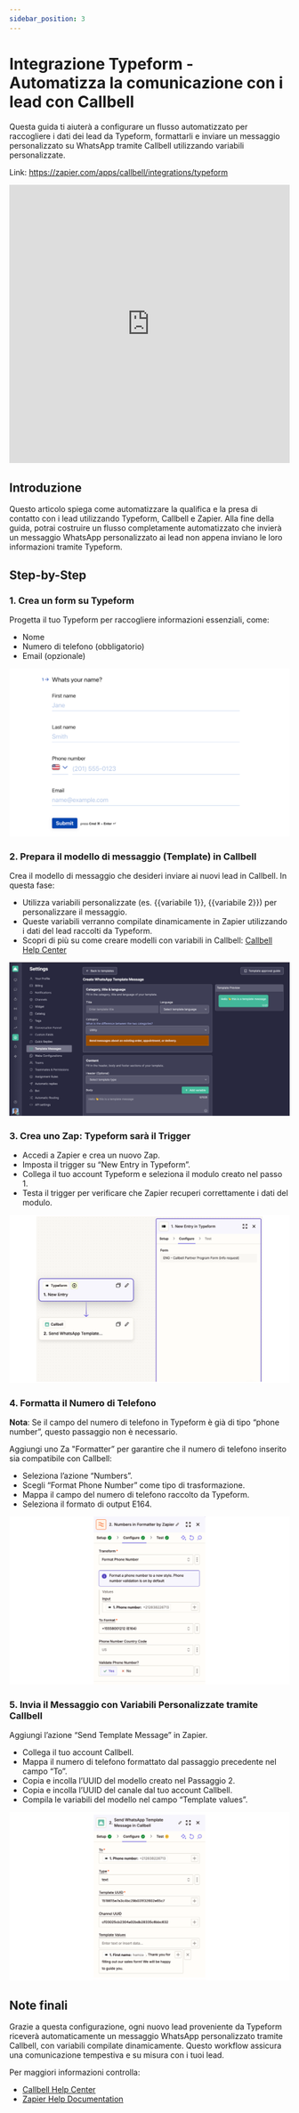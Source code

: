 ```yaml
---
sidebar_position: 3
---
```


# Integrazione Typeform - Automatizza la comunicazione con i lead con Callbell

Questa guida ti aiuterà a configurare un flusso automatizzato per raccogliere i dati dei lead da Typeform, formattarli e inviare un messaggio personalizzato su WhatsApp tramite Callbell utilizzando variabili personalizzate.

Link: https://zapier.com/apps/callbell/integrations/typeform

<iframe width="100%" height="500" src="https://www.youtube.com/embed/Xl2Jnz7F4bM?si=4QhSvD83V2CSs-oT" title="Integrazione Typeform - Automatizza la comunicazione con i lead con Callbell" frameborder="0" allow="accelerometer; autoplay; clipboard-write; encrypted-media; gyroscope; picture-in-picture; web-share" referrerpolicy="strict-origin-when-cross-origin" allowfullscreen></iframe>

## Introduzione

Questo articolo spiega come automatizzare la qualifica e la presa di contatto con i lead utilizzando Typeform, Callbell e Zapier. Alla fine della guida, potrai costruire un flusso completamente automatizzato che invierà un messaggio WhatsApp personalizzato ai lead non appena inviano le loro informazioni tramite Typeform.

## Step-by-Step

### 1. **Crea un form su Typeform**

Progetta il tuo Typeform per raccogliere informazioni essenziali, come:

- Nome
- Numero di telefono (obbligatorio)
- Email (opzionale)

![create_desired_typeform](../../assets/create_desired_typeform.png)

### 2. **Prepara il modello di messaggio (Template) in Callbell**

Crea il modello di messaggio che desideri inviare ai nuovi lead in Callbell. In questa fase:

- Utilizza variabili personalizzate (es. {{variabile 1}}, {{variabile 2}}) per personalizzare il messaggio.
- Queste variabili verranno compilate dinamicamente in Zapier utilizzando i dati del lead raccolti da Typeform.
- Scopri di più su come creare modelli con variabili in Callbell: [Callbell Help Center](https://callbellsupport.zendesk.com/hc/it/articles/360007759237-Cosa-sono-i-messaggi-template-e-a-cosa-servono)

![prepare_message_template](../../assets/prepare_message_template.png)

### 3. **Crea uno Zap: Typeform sarà il Trigger**

- Accedi a Zapier e crea un nuovo Zap.
- Imposta il trigger su “New Entry in Typeform”.
- Collega il tuo account Typeform e seleziona il modulo creato nel passo 1.
- Testa il trigger per verificare che Zapier recuperi correttamente i dati del modulo.

![create_zap](../../assets/create_zap.png)

### 4. **Formatta il Numero di Telefono**

**Nota**: Se il campo del numero di telefono in Typeform è già di tipo “phone number”, questo passaggio non è necessario.

Aggiungi uno Za "Formatter” per garantire che il numero di telefono inserito sia compatibile con Callbell:

- Seleziona l’azione “Numbers”.
- Scegli “Format Phone Number” come tipo di trasformazione.
- Mappa il campo del numero di telefono raccolto da Typeform.
- Seleziona il formato di output E164.

![format_phone_number](../../assets/format_phone_number.png)

### 5. **Invia il Messaggio con Variabili Personalizzate tramite Callbell**

Aggiungi l’azione “Send Template Message” in Zapier.

- Collega il tuo account Callbell.
- Mappa il numero di telefono formattato dal passaggio precedente nel campo “To”.
- Copia e incolla l’UUID del modello creato nel Passaggio 2.
- Copia e incolla l’UUID del canale dal tuo account Callbell.
- Compila le variabili del modello nel campo “Template values”.

![send_template_message](../../assets/send_template_message.png)

## Note finali

Grazie a questa configurazione, ogni nuovo lead proveniente da Typeform riceverà automaticamente un messaggio WhatsApp personalizzato tramite Callbell, con variabili compilate dinamicamente. Questo workflow assicura una comunicazione tempestiva e su misura con i tuoi lead.

Per maggiori informazioni controlla:

- [Callbell Help Center](https://callbellsupport.zendesk.com/hc/it)
- [Zapier Help Documentation](https://help.zapier.com/hc/en-us)
